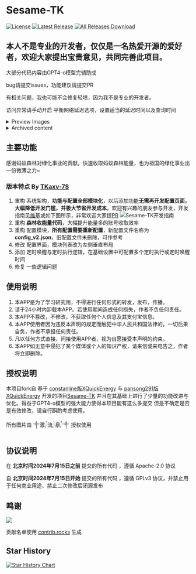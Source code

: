 # Sesame-TK

[![License](https://img.shields.io/github/license/Fansirsqi/Sesame-TK.svg)](LICENSE)
[![Latest Release](https://img.shields.io/github/release/Fansirsqi/Sesame-TK.svg)](../../releases)
[![All Releases Download](https://img.shields.io/github/downloads/Fansirsqi/Sesame-TK/total.svg)](../../releases)

## 本人不是专业的开发者，仅仅是一名热爱开源的爱好者，欢迎大家提出宝贵意见，共同完善此项目。

大部分代码内容由GPT4-o模型完辅助成

bug请提交issues，功能建议请提交PR

有相关问题，我也可能不会修复轻喷，因为我不是专业的开发者。

访问异常请手动开启 平衡网络延迟选项，设置适当的延迟时间以及查询时间
<details>
<summary>Preview Images</summary>

<div style="display: flex; align-items: flex-start; justify-content: center;">
  <img src="https://pic2.ziyuan.wang/user/fansir/2024/11/Screenshot_2024-11-20-19-40-19-594_fansirsqi.xposed.sesame-edit_66964347f6135.jpg" alt="Screenshot 1" style="max-width: 35%; height: auto; margin-right: 10px;">
  <img src="https://pic2.ziyuan.wang/user/fansir/2024/11/Screenshot_2024-11-20-19-40-36-528_fansirsqi.xposed.sesame_a545f9fee2510.jpg" alt="Screenshot 2" style="max-width: 35%; height: auto;">
</div>

</details>

<details> <summary>Archived content</summary> 


---

## [本仓库](https://github.com/TKaxv-7S/Sesame-TK) 已存档

新版本可前往由 [@LazyImmortal](https://github.com/LazyImmortal) 维护的 [Sesame](https://github.com/LazyImmortal/Sesame) 更新

<div style="color: red; "> 
<h1>为了大家的资金安全与个人信息安全,墙裂建议</h1>
<span>不要使用任何未开放源代码的修改版！</span><br/>
<span>不要使用任何未开放源代码的修改版！</span><br/>
<span>不要使用任何未开放源代码的修改版！</span><br/>
</div>

## 自北京时间2024年7月15日开始，开源协议已变更，该项目禁止用于任何商业用途，并禁止二次修改后闭源发布

# 从v1.3.0-TK版本开始使用新UI

## 感谢 [@wh-990624](https://github.com/wh-990624) 重构并开发新UI

## 感谢 ༒激༙྇流༙྇泉༙྇༒ 重新设计新UI

### 由于下游闭源项目违反本项目开源协议，从v1.3.0-TK版本开始，前端作者将闭源前端新UI源码，本仓库仅提交发布文件，后端暂不受影响

### 特别感谢这个项目的上一位维护者[@constanline](https://github.com/constanline)，以及更早的维护者[@pansong291](https://github.com/pansong291)与其他维护者们
### 如果您开发了新功能，觉得开发的功能还不错，同时愿意贡献PR，非常欢迎，也非常感谢大家为这个项目的付出！
### 注：该项目不支持合并任何 通过修改数据而实际获利 的功能PR

### 旧版本在 [XQuickEnergy](https://github.com/TKaxv-7S/XQuickEnergy)


</details>

## 主要功能
感谢蚂蚁森林对绿化事业的贡献。快速收取蚂蚁森林能量，也为祖国的绿化事业出一份微薄之力~

### 版本特点 By [TKaxv-7S](https://github.com/TKaxv-7S)
1. 重构 系统架构，**功能与配置全部模块化**，以后添加功能**无需再开发配置页面，大幅降低开发门槛，并极大节省开发成本**，欢迎有兴趣的朋友参与开发，开发指南见[维基](https://github.com/TKaxv-7S/Sesame-TK/wiki)或如下图所示，非常欢迎大家提[PR](https://github.com/TKaxv-7S/Sesame-TK/pulls)
![Sesame-TK开发指南](https://github.com/TKaxv-7S/Sesame-TK/assets/22593101/4d8451fe-2b7f-4f19-9439-b0afbf683510)
2. 重构 **森林收能量代码**，大幅提升能量多的账号收取效率
3. 重构 配置模块，**所有配置需要重新配置**，新配置文件名称为**config_v2.json**，旧配置文件未删除，可作参考
4. 修改 配置界面，模块列表改为左侧垂直布局
5. 添加 定时唤醒与定时执行逻辑，在基础设置中可配置多个定时执行或定时唤醒时间
6. 修复 一些逻辑问题

## 使用说明

1. 本APP是为了学习研究用，不得进行任何形式的转发，发布，传播。
2. 请于24小时内卸载本APP。若使用期间造成任何损失，作者不负任何责任。
3. 本APP不篡改，不修改，不获取任何个人信息及其支付宝信息。
4. 本APP使用者因为违反本声明的规定而触犯中华人民共和国法律的，一切后果自负，作者不承担任何责任。
5. 凡以任何方式直接、间接使用APP者，视为自愿接受本声明的约束。
6. 本APP如无意中侵犯了某个媒体或个人的知识产权，请来信或来电告之，作者将立即删除。

## 授权说明
本项目fork自
基于 [constanline版XQuickEnergy](https://github.com/constanline/XQuickEnergy) 
与 [pansong291版XQuickEnergy](https://github.com/pansong291/XQuickEnergy) 
开发的项目[Sesame-TK](https://github.com/TKaxv-7S/Sesame-TK)
并且在其基础上进行了少量的功能改进与优化。得益于GPT4-o模型的强大能力使得本项目能有这么多提交
但是不确定是否是有效修改，请自行斟酌考虑使用。

所有图片由 ༒激༙྇流༙྇泉༙྇༒ 授权使用

## 协议说明

在 **北京时间2024年7月15日之前** 提交的所有代码 ，遵循 Apache-2.0 协议

自 **北京时间2024年7月15日开始** 提交的所有代码 ，遵循 GPLv3 协议，并禁止用于任何商业用途、禁止二次修改后闭源发布

## 鸣谢

<a href="https://github.com/Fansirsqi/Sesame-TK/graphs/contributors">
  <img src="https://contrib.rocks/image?repo=Fansirsqi/Sesame-TK" />
</a>

贡献名单使用 [contrib.rocks](https://contrib.rocks) 生成


## Star History

<a href="https://star-history.com/#Fansirsqi/Sesame-TK&Timeline">
 <picture>
   <source media="(prefers-color-scheme: dark)" srcset="https://api.star-history.com/svg?repos=Fansirsqi/Sesame-TK&type=Timeline&theme=dark" />
   <source media="(prefers-color-scheme: light)" srcset="https://api.star-history.com/svg?repos=Fansirsqi/Sesame-TK&type=Timeline" />
   <img alt="Star History Chart" src="https://api.star-history.com/svg?repos=Fansirsqi/Sesame-TK&type=Timeline" />
 </picture>
</a>


